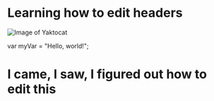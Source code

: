 # Learning how to edit headers


![Image of Yaktocat](https://octodex.github.com/images/yaktocat.png)






var myVar = "Hello, world!";




















# I came, I saw, I figured out how to edit this
